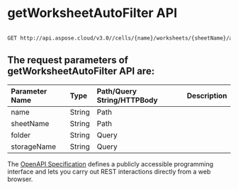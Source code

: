# **getWorksheetAutoFilter API**

 

```bash

GET http://api.aspose.cloud/v3.0//cells/{name}/worksheets/{sheetName}/autoFilter

```

## The request parameters of **getWorksheetAutoFilter** API are: 

| Parameter Name | Type | Path/Query String/HTTPBody | Description | 
| :- | :- | :- |:- | 
|name|String|Path||
|sheetName|String|Path||
|folder|String|Query||
|storageName|String|Query||


The [OpenAPI Specification](https://reference.aspose.cloud/cells/#/AutoFilterController/GetWorksheetAutoFilter) defines a publicly accessible programming interface and lets you carry out REST interactions directly from a web browser.
